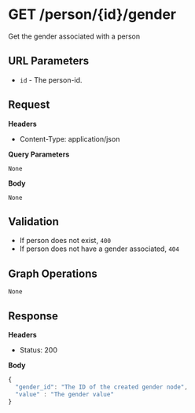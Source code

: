 # GET /person/{id}/gender
Get the gender associated with a person

## URL Parameters

* `id` - The person-id.

## Request
**Headers**

* Content-Type: application/json

**Query Parameters**

`None`

**Body**

`None`

## Validation

* If person does not exist, `400`
* If person does not have a gender associated, `404`

## Graph Operations

`None`

## Response
**Headers**

* Status: 200

**Body**
````javascript
{
  "gender_id": "The ID of the created gender node",
  "value" : "The gender value"
}
````